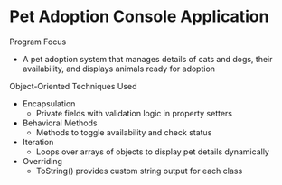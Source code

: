 # Pet Adoption Console Application
Program Focus
- A pet adoption system that manages details of cats and dogs, their availability, and displays animals ready for adoption

Object-Oriented Techniques Used
- Encapsulation
  - Private fields with validation logic in property setters
- Behavioral Methods
  -  Methods to toggle availability and check status
- Iteration
  - Loops over arrays of objects to display pet details dynamically
- Overriding
  - ToString() provides custom string output for each class
